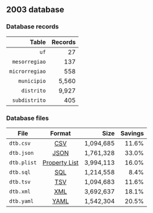 ## 2003 database

### Database records

|          Table | Records |
| --------------:| -------:|
|           `uf` |      27 |
|  `mesorregiao` |     137 |
| `microrregiao` |     558 |
|    `municipio` |   5,560 |
|     `distrito` |   9,927 |
|  `subdistrito` |     405 |

### Database files

| File        | Format                                                       |      Size | Savings |
| ----------- |:------------------------------------------------------------:| ---------:| -------:|
| `dtb.csv`   | [CSV](https://en.wikipedia.org/wiki/Comma-separated_values)  | 1,094,685 |   11.6% |
| `dtb.json`  | [JSON](https://en.wikipedia.org/wiki/JSON)                   | 1,761,328 |   33.0% |
| `dtb.plist` | [Property List](https://en.wikipedia.org/wiki/Property_list) | 3,994,113 |   16.0% |
| `dtb.sql`   | [SQL](https://en.wikipedia.org/wiki/SQL)                     | 1,214,558 |    8.4% |
| `dtb.tsv`   | [TSV](https://en.wikipedia.org/wiki/Tab-separated_values)    | 1,094,683 |   11.6% |
| `dtb.xml`   | [XML](https://en.wikipedia.org/wiki/XML)                     | 3,692,637 |   18.1% |
| `dtb.yaml`  | [YAML](https://en.wikipedia.org/wiki/YAML)                   | 1,542,304 |   20.5% |
